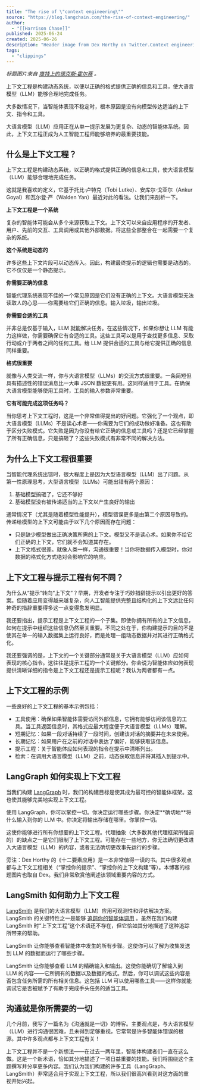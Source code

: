 ```yaml
---
title: "The rise of \"context engineering\""
source: "https://blog.langchain.com/the-rise-of-context-engineering/"
author:
  - "[[Harrison Chase]]"
published: 2025-06-24
created: 2025-06-26
description: "Header image from Dex Horthy on Twitter.Context engineering is building dynamic systems to provide the right information and tools in the right format such that the LLM can plausibly accomplish the task.Most of the time when an agent is not performing reliably the underlying cause is that the"
tags:
  - "clippings"
---
```

*标题图片来自* [*推特上的德克斯·霍尔蒂*](https://x.com/dexhorthy/status/1933283008863482067?ref=blog.langchain.com) *。*

上下文工程是构建动态系统，以便以正确的格式提供正确的信息和工具，使大语言模型（LLM）能够合理地完成任务。

大多数情况下，当智能体表现不稳定时，根本原因是没有向模型传达适当的上下文、指令和工具。

大语言模型（LLM）应用正在从单一提示发展为更复杂、动态的智能体系统。因此，上下文工程正成为人工智能工程师能够培养的最重要技能。

## 什么是上下文工程？

上下文工程是构建动态系统，以正确的格式提供正确的信息和工具，使大语言模型（LLM）能够合理地完成任务。

这就是我喜欢的定义，它基于托比·卢特克（Tobi Lutke）、安库尔·戈亚尔（Ankur Goyal）和瓦尔登·严（Walden Yan）最近对此的看法。让我们来剖析一下。

**上下文工程是一个系统**

复杂的智能体可能会从多个来源获取上下文。上下文可以来自应用程序的开发者、用户、先前的交互、工具调用或其他外部数据。将这些全部整合在一起需要一个复杂的系统。

**这个系统是动态的**

许多这些上下文片段可以动态传入。因此，构建最终提示的逻辑也需要是动态的。它不仅仅是一个静态提示。

**你需要正确的信息**

智能代理系统表现不佳的一个常见原因是它们没有正确的上下文。大语言模型无法读取人的心思——你需要给它们正确的信息。输入垃圾，输出垃圾。

**你需要合适的工具**

并非总是仅基于输入，LLM 就能解决任务。在这些情况下，如果你想让 LLM 有能力这样做，你需要确保它有合适的工具。这些工具可以是用于查找更多信息、采取行动或介于两者之间的任何工具。给 LLM 提供合适的工具与给它提供正确的信息同样重要。

**格式很重要**

就像与人类交流一样，你与大语言模型（LLMs）的交流方式很重要。一条简短但具有描述性的错误消息比一大串 JSON 数据更有用。这同样适用于工具。在确保大语言模型能够使用工具时，工具的输入参数非常重要。

**它有可能完成这项任务吗？**

当你思考上下文工程时，这是一个非常值得提出的好问题。它强化了一个观点，即大语言模型（LLMs）不是读心术者——你需要为它们的成功做好准备。这也有助于区分失败模式。它失败是因为你没有给它正确的信息或工具吗？还是它已经掌握了所有正确信息，只是搞砸了？这些失败模式有非常不同的解决方法。

## 为什么上下文工程很重要

当智能代理系统出错时，很大程度上是因为大型语言模型（LLM）出了问题。从第一性原理思考，大型语言模型（LLMs）可能出错有两个原因：

1. 基础模型搞砸了，它还不够好
2. 基础模型没有被传递适当的上下文以产生良好的输出

通常情况下（尤其是随着模型性能提升），模型错误更多是由第二个原因导致的。传递给模型的上下文可能由于以下几个原因而存在问题：

- 只是缺少模型做出正确决策所需的上下文。模型又不是读心术。如果你不给它们正确的上下文，它们就不会知道其存在。
- 上下文格式很差。就像人类一样，沟通很重要！当你将数据传入模型时，你对数据的格式化方式绝对会影响它的响应。

## 上下文工程与提示工程有何不同？

为什么从“提示”转向“上下文”？早期，开发者专注于巧妙措辞提示以引出更好的答案。但随着应用变得越来越复杂，向人工智能提供完整且结构化的上下文远比任何神奇的措辞重要得多这一点变得愈发明显。

我还要指出，提示工程是上下文工程的一个子集。即使你拥有所有的上下文信息，如何在提示中组织这些信息仍然至关重要。不同之处在于，你构建提示的目的不是使其在单一的输入数据集上运行良好，而是处理一组动态数据并对其进行正确格式化。

我还要强调的是，上下文的一个关键部分通常是关于大语言模型（LLM）应如何表现的核心指令。这往往是提示工程的一个关键部分。你会说为智能体应如何表现提供清晰详细的指令是上下文工程还是提示工程呢？我认为两者都有一点。

## 上下文工程的示例

一些良好的上下文工程的基本示例包括：

- 工具使用：确保如果智能体需要访问外部信息，它拥有能够访问该信息的工具。当工具返回信息时，其格式应最大程度便于大语言模型（LLMs）理解。
- 短期记忆：如果一段对话持续了一段时间，创建该对话的摘要并在未来使用。
- 长期记忆：如果用户在之前的对话中表达了偏好，能够获取该信息。
- 提示工程：关于智能体应如何表现的指令在提示中清晰列出。
- 检索：在调用大语言模型（LLM）之前，动态获取信息并将其插入到提示中。

## LangGraph 如何实现上下文工程

当我们构建 [LangGraph](https://github.com/langchain-ai/langgraph?ref=blog.langchain.com) 时，我们的构建目标是使其成为最可控的智能体框架。这也使其能够完美地实现上下文工程。

使用 LangGraph，你可以掌控一切。你决定运行哪些步骤。你决定\*\*确切地\*\*将什么输入到你的 LLM 中。你决定将输出存储在哪里。你掌控一切。

这使你能够进行所有你想要的上下文工程。代理抽象（大多数其他代理框架所强调的）的缺点之一是它们限制了上下文工程。可能存在一些地方，你无法确切更改进入大语言模型（LLM）的内容，或者无法确切更改事先运行的步骤。

旁注：Dex Horthy 的《十二要素应用》是一本非常值得一读的书。其中很多观点都与上下文工程相关（“掌控你的提示”、“掌控你的上下文构建”等）。本博客的标题图片也取自 Dex。我们非常欣赏他阐述该领域重要内容的方式。

## LangSmith 如何助力上下文工程

[LangSmith](https://smith.langchain.com/?ref=blog.langchain.com) 是我们的大语言模型（LLM）应用可观测性和评估解决方案。LangSmith 的关键特性之一是能够 [追踪你的智能体调用](https://docs.smith.langchain.com/observability/tutorials/observability?ref=blog.langchain.com) 。虽然在我们构建 LangSmith 时“上下文工程”这个术语还不存在，但它恰如其分地描述了这种追踪所带来的帮助。

LangSmith 让你能够查看智能体中发生的所有步骤。这使你可以了解为收集发送到 LLM 的数据而运行了哪些步骤。

LangSmith 让你能够查看 LLM 的精确输入和输出。这使你能确切了解输入到 LLM 的内容——它所拥有的数据以及数据的格式。然后，你可以调试这些内容是否包含任务所需的所有相关信息。这包括 LLM 可以使用哪些工具——这样你就能调试它是否被赋予了有助于完成手头任务的适当工具。

## 沟通就是你所需要的一切

几个月前，我写了一篇名为《沟通就是一切》的博客。主要观点是，与大语言模型（LLM）进行沟通很困难，且未得到足够重视，它常常是许多智能体错误的根源。其中许多观点都与上下文工程有关！

上下文工程并不是一个新想法——在过去一两年里，智能体构建者们一直在这么做。这是一个新术语，恰如其分地描述了一项日益重要的技能。我们将围绕这个主题撰写并分享更多内容。我们认为我们构建的许多工具（LangGraph、LangSmith）非常适合用于实现上下文工程，所以我们很高兴看到对这方面的重视开始兴起。